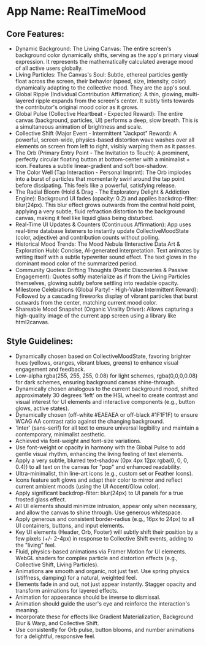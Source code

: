 # **App Name**: RealTimeMood

## Core Features:

- Dynamic Background: The Living Canvas: The entire screen's background color dynamically shifts, serving as the app's primary visual expression. It represents the mathematically calculated average mood of all active users globally.
- Living Particles: The Canvas's Soul: Subtle, ethereal particles gently float across the screen, their behavior (speed, size, intensity, color) dynamically adapting to the collective mood. They are the app's soul.
- Global Ripple (Individual Contribution Affirmation): A thin, glowing, multi-layered ripple expands from the screen's center. It subtly tints towards the contributor's original mood color as it grows.
- Global Pulse (Collective Heartbeat - Expected Reward): The entire canvas (background, particles, UI) performs a deep, slow breath. This is a simultaneous animation of brightness and scale.
- Collective Shift (Major Event - Intermittent "Jackpot" Reward): A powerful, screen-wide, physics-based distortion wave washes over all elements on screen from left to right, visibly warping them as it passes.
- The Orb (Primary Entry Point - The Invitation to Touch): A prominent, perfectly circular floating button at bottom-center with a minimalist + icon. Features a subtle linear-gradient and soft box-shadow.
- The Color Well (Tap Interaction - Personal Imprint): The Orb implodes into a burst of particles that momentarily swirl around the tap point before dissipating. This feels like a powerful, satisfying release.
- The Radial Bloom (Hold & Drag - The Exploratory Delight & Addiction Engine): Background UI fades (opacity: 0.2) and applies backdrop-filter: blur(24px). This blur effect grows outwards from the central hold point, applying a very subtle, fluid refraction distortion to the background canvas, making it feel like liquid glass being disturbed.
- Real-Time UI Updates & Counters (Continuous Affirmation): App uses real-time database listeners to instantly update CollectiveMoodState (color, adjective) and contribution counts without polling.
- Historical Mood Trends: The Mood Nebula (Interactive Data Art & Exploration Hub): Concise, AI-generated interpretation. Text animates by writing itself with a subtle typewriter sound effect. The text glows in the dominant mood color of the summarized period.
- Community Quotes: Drifting Thoughts (Poetic Discoveries & Passive Engagement): Quotes softly materialize as if from the Living Particles themselves, glowing subtly before settling into readable opacity.
- Milestone Celebrations (Global Party! - High-Value Intermittent Reward): Followed by a cascading fireworks display of vibrant particles that burst outwards from the center, matching current mood color.
- Shareable Mood Snapshot (Organic Virality Driver): Allows capturing a high-quality image of the current app screen using a library like html2canvas.

## Style Guidelines:

- Dynamically chosen based on CollectiveMoodState, favoring brighter hues (yellows, oranges, vibrant blues, greens) to enhance visual engagement and feedback.
- Low-alpha rgba(255, 255, 255, 0.08) for light schemes, rgba(0,0,0,0.08) for dark schemes, ensuring background canvas shine-through.
- Dynamically chosen analogous to the current background mood, shifted approximately 30 degrees 'left' on the HSL wheel to create contrast and visual interest for UI elements and interactive components (e.g., button glows, active states).
- Dynamically chosen (off-white #EAEAEA or off-black #1F1F1F) to ensure WCAG AA contrast ratio against the changing background.
- 'Inter' (sans-serif) for all text to ensure universal legibility and maintain a contemporary, minimalist aesthetic.
- Achieved via font-weight and font-size variations.
- Use font-weight or opacity in harmony with the Global Pulse to add gentle visual rhythm, enhancing the living feeling of text elements.
- Apply a very subtle, blurred text-shadow (0px 4px 12px rgba(0, 0, 0, 0.4)) to all text on the canvas for "pop" and enhanced readability.
- Ultra-minimalist, thin line-art icons (e.g., custom set or Feather Icons).
- Icons feature soft glows and adapt their color to mirror and reflect current ambient moods (using the UI Accent/Glow color).
- Apply significant backdrop-filter: blur(24px) to UI panels for a true frosted glass effect.
- All UI elements should minimize intrusion, appear only when necessary, and allow the canvas to shine through. Use generous whitespace.
- Apply generous and consistent border-radius (e.g., 16px to 24px) to all UI containers, buttons, and input elements.
- Key UI elements (Header, Orb, Footer) will subtly shift their position by a few pixels (+/- 2-4px) in response to Collective Shift events, adding to the "living" feel.
- Fluid, physics-based animations via Framer Motion for UI elements. WebGL shaders for complex particle and distortion effects (e.g., Collective Shift, Living Particles).
- Animations are smooth and organic, not just fast. Use spring physics (stiffness, damping) for a natural, weighted feel.
- Elements fade in and out, not just appear instantly. Stagger opacity and transform animations for layered effects.
- Animation for appearance should be inverse to dismissal.
- Animation should guide the user's eye and reinforce the interaction's meaning.
- Incorporate these for effects like Gradient Materialization, Background Blur & Warp, and Collective Shift.
- Use consistently for Orb pulse, button blooms, and number animations for a delightful, responsive feel.